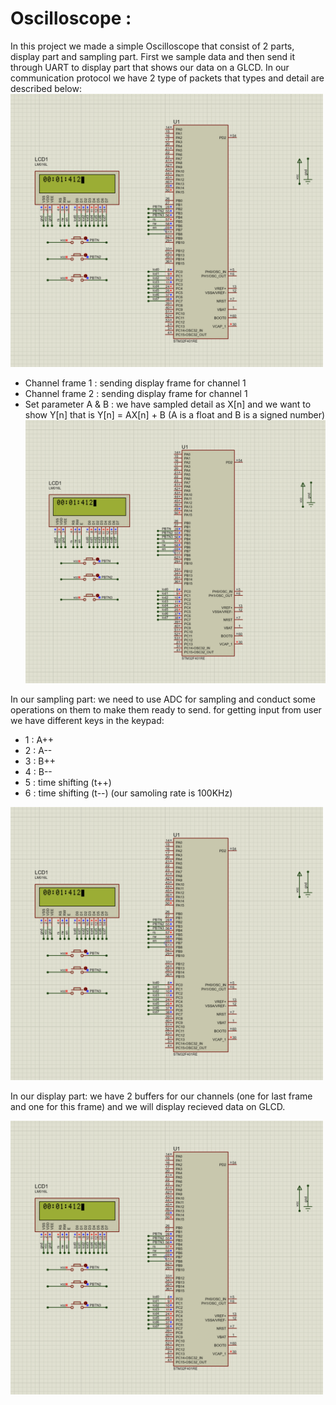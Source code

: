 # Oscilloscope :

In this project we made a simple Oscilloscope that consist of 2 parts, display part and sampling part. First we sample data and then send it through UART to display part that shows our data on a GLCD. In our communication protocol we have 2 type of packets that types and detail are described below:
<img src="https://github.com/mrezaamini/Arm-Cortex-M4-ExampleProjects-Using-STM32F401RE/blob/main/Microcontroller%20Timer%20%26%20Counter/src.png" alt="screenshot" width="500"/>

- Channel frame 1 : sending display frame for channel 1
- Channel frame 2 : sending display frame for channel 1
- Set parameter A & B : we have sampled detail as X[n] and we want to show Y[n] that is Y[n] = AX[n] + B (A is a float and B is a signed number)
  <img src="https://github.com/mrezaamini/Arm-Cortex-M4-ExampleProjects-Using-STM32F401RE/blob/main/Microcontroller%20Timer%20%26%20Counter/src.png" alt="screenshot" width="500"/>

In our sampling part: we need to use ADC for sampling and conduct some operations on them to make them ready to send. for getting input from user we have different keys in the keypad:

- 1 : A++
- 2 : A--
- 3 : B++
- 4 : B--
- 5 : time shifting (t++)
- 6 : time shifting (t--)
  (our samoling rate is 100KHz)

<img src="https://github.com/mrezaamini/Arm-Cortex-M4-ExampleProjects-Using-STM32F401RE/blob/main/Microcontroller%20Timer%20%26%20Counter/src.png" alt="screenshot" width="500"/>

In our display part: we have 2 buffers for our channels (one for last frame and one for this frame) and we will display recieved data on GLCD.

<img src="https://github.com/mrezaamini/Arm-Cortex-M4-ExampleProjects-Using-STM32F401RE/blob/main/Microcontroller%20Timer%20%26%20Counter/src.png" alt="screenshot" width="500"/>
